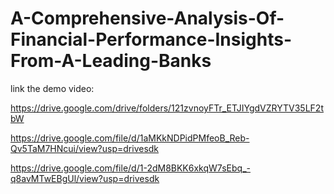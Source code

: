 # A-Comprehensive-Analysis-Of-Financial-Performance-Insights-From-A-Leading-Banks

link the demo video:

https://drive.google.com/drive/folders/121zvnoyFTr_ETJIYgdVZRYTV35LF2tbW

https://drive.google.com/file/d/1aMKkNDPidPMfeoB_Reb-Qv5TaM7HNcui/view?usp=drivesdk

https://drive.google.com/file/d/1-2dM8BKK6xkqW7sEbq_-q8avMTwEBgUl/view?usp=drivesdk

